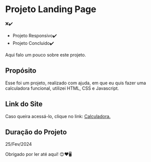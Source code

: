 <h1>Projeto Landing Page</h1>
❌✔️
<p> <ul> <li>Projeto Responsivo✔️ </li> <li>Projeto Concluido✔️</li> </ul></p>

<p>Aqui falo um pouco sobre este projeto.</p>

## Propósito
<p>Esse foi um projeto, realizado com ajuda, em que eu quis fazer uma calculadora funcional, utilizei HTML, CSS e Javascript.</p>

## Link do Site
<p>Caso queira acessá-lo, clique no link: <a href="https://vitorarevalo.github.io/projeto-calculadora/" target="_blank">Calculadora.</a></p>

## Duração do Projeto 
<p>25/Fev/2024</p>

<p>Obrigado por ler até aqui! 😊❤️🖥️</p>



